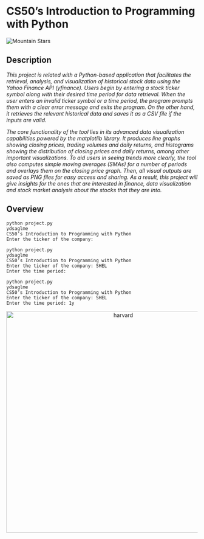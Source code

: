 # CS50’s Introduction to Programming with Python
![Mountain   Stars](https://github.com/user-attachments/assets/72d3534c-32a3-4589-b4c8-0374af8e74df)

## Description
_This project is related with a Python-based application that facilitates the retrieval, analysis, and visualization of historical stock data using the Yahoo Finance API (yfinance). Users begin by entering a stock ticker symbol along with their desired time period for data retrieval. When the user enters an invalid ticker symbol or a time period, the program prompts them with a clear error message and exits the program. On the other hand, it retrieves the relevant historical data and saves it as a CSV file if the inputs are valid._

_The core functionality of the tool lies in its advanced data visualization capabilities powered by the _matplotlib_ library. It produces line graphs showing closing prices, trading volumes and daily returns, and histograms showing the distribution of closing prices and daily returns, among other important visualizations. To aid users in seeing trends more clearly, the tool also computes simple moving averages (SMAs) for a number of periods and overlays them on the closing price graph. Then, all visual outputs are saved as PNG files for easy access and sharing. As a result, this project will give insights for the ones that are interested in finance, data visualization and stock market analysis about the stocks that they are into._

## Overview
```
python project.py
ydsaglme
CS50’s Introduction to Programming with Python
Enter the ticker of the company:
```
```
python project.py
ydsaglme
CS50’s Introduction to Programming with Python
Enter the ticker of the company: SHEL
Enter the time period:
```
```
python project.py
ydsaglme
CS50’s Introduction to Programming with Python
Enter the ticker of the company: SHEL
Enter the time period: 1y
```

<p align="center">
  <img width="600" height="583" src="https://github.com/user-attachments/assets/1c51021e-57da-4af8-b8e7-e6fe2a4dd534" alt="harvard">
</p>
